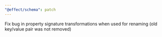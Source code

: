 ```yaml
---
"@effect/schema": patch
---
```


Fix bug in property signature transformations when used for renaming (old key/value pair was not removed)
